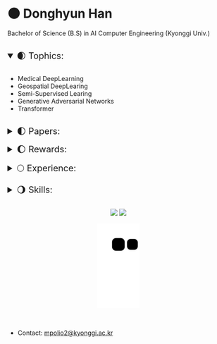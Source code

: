 # &#127761; Donghyun Han  

Bachelor of Science (B.S) in AI Computer Engineering (Kyonggi Univ.) 

<br>

<details open>
    <summary style="font-size: 20px"> &#127762; Tophics:</summary>
<br>  

- Medical DeepLearning
- Geospatial DeepLearing
- Semi-Supervised Learing
- Generative Adversarial Networks  
- Transformer

</details>  

<br>

<details>
    <summary style="font-size: 20px">&#127763; Papers:</summary>
<br>

- 한국인터넷정보학회, 심층 신경망을 이용한 GP 기반 소아 골연령 측정 (한동현, 문기렴, 이병대) ```21.10```  

- 한국정보기술학회, 세포 계수 측정을 위한 딥러닝 기반 객체탐지 시스템 연구 개발 (한동현, 김민종, 김태강, 박준후, 조수빈, 김상진) ```22.06```  

</details>  

<br>

<details>
    <summary style="font-size: 20px">&#127764; Rewards:</summary>
<br>

  - 경기대학교, 교내 프로그래밍 경진대회 (우수상 수상) ```17.06```  

  - 한국인터넷정보학회, 캡스톤 디자인 및 아이디어 해커톤 (금상 수상) ```21.10```  
  
  - 과학기술정보통신부, 2021 공개 SW 개발자대회 (은상 수상) ```21.11```  
  
  - SW중심대학, 2021 SW상상기업 경진대회 (장려상 수상) ```21.11```  
  
  - HealthHub, 2021 HealthHub Datathon: Cephalometric Landmark Detection (우승) ```21.12```  
  
  - 한국정보기술학회, 대학생 논문경진대회 우수논문상 (동상) ```22.06```  

</details>  

<br>

<details>
    <summary style="font-size: 20px">&#127765; Experience:</summary>
<br>

- B.S, Computer Engineering, Kyonggi University (KGU) (Mar.2017 -)

- 한국전자통신연구원 (ETRI) Research Trainee (Jul.2022 - Aug.22.08)  

</details>  

<br>

<details>
    <summary style="font-size: 20px">&#127766; Skills: </summary>
<br>

- To-Do

</details>

<br>

<p align = "center">
  <img height="150em" src="https://github-readme-stats.vercel.app/api/?username=DongHyun99&cache_seconds=1800&theme=buefy&line_height=27" >
  <img height="150em" src="https://github-readme-streak-stats.herokuapp.com/?user=DongHyun99&hide_border=true&theme=buefy" />
</p>

<p align = "center">
  <img src="https://raw.githubusercontent.com/donghyun99/donghyun99/output/github-contribution-grid-snake.svg">
<p>  

<br>

- Contact: mpolio2@kyonggi.ac.kr  
